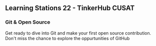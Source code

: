 ## Learning Stations 22 - TinkerHub CUSAT
### Git & Open Source
Get ready to dive into Git and make your first open source contribution. Don't miss the chance to explore the oppurtunities of GitHub
